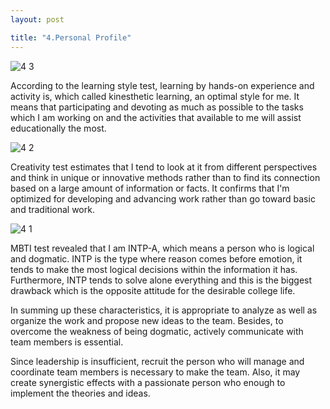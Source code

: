 ```yaml
---
layout: post

title: "4.Personal Profile"
---
```


![4 3](https://user-images.githubusercontent.com/57164813/68673476-278d6580-0597-11ea-9c69-aaf1a22e46b4.png)

According to the learning style test, learning by hands-on experience and activity is, which called kinesthetic learning, an optimal style for me. It means that participating and devoting as much as possible to the tasks which I am working on and the activities that available to me will assist educationally the most.

![4 2](https://user-images.githubusercontent.com/57164813/68673508-425fda00-0597-11ea-9f16-ed400184ae2a.png)

Creativity test estimates that I tend to look at it from different perspectives and think in unique or innovative methods rather than to find its connection based on a large amount of information or facts. It confirms that I'm optimized for developing and advancing work rather than go toward basic and traditional work.

![4 1](https://user-images.githubusercontent.com/57164813/68673523-4c81d880-0597-11ea-9984-7e42832c164f.png)

MBTI test revealed that I am INTP-A, which means a person who is logical and dogmatic. INTP is the type where reason comes before emotion, it tends to make the most logical decisions within the information it has. Furthermore, INTP tends to solve alone everything and this is the biggest drawback which is the opposite attitude for the desirable college life.


In summing up these characteristics, it is appropriate to analyze as well as organize the work and propose new ideas to the team. Besides, to overcome the weakness of being dogmatic, actively communicate with team members is essential.


Since leadership is insufficient, recruit the person who will manage and coordinate team members is necessary to make the team. Also, it may create synergistic effects with a passionate person who enough to implement the theories and ideas.
